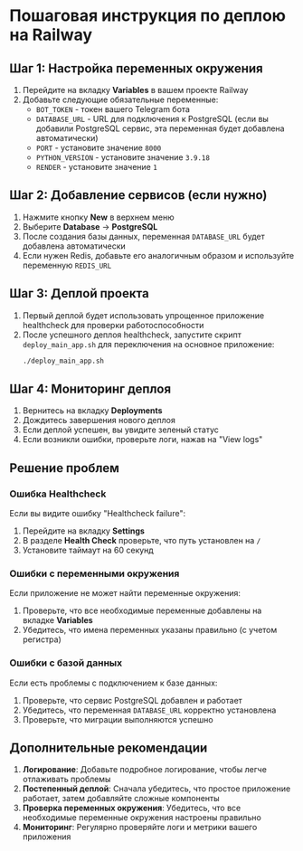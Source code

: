 # Пошаговая инструкция по деплою на Railway

## Шаг 1: Настройка переменных окружения

1. Перейдите на вкладку **Variables** в вашем проекте Railway
2. Добавьте следующие обязательные переменные:
   - `BOT_TOKEN` - токен вашего Telegram бота
   - `DATABASE_URL` - URL для подключения к PostgreSQL (если вы добавили PostgreSQL сервис, эта переменная будет добавлена автоматически)
   - `PORT` - установите значение `8000`
   - `PYTHON_VERSION` - установите значение `3.9.18`
   - `RENDER` - установите значение `1`

## Шаг 2: Добавление сервисов (если нужно)

1. Нажмите кнопку **New** в верхнем меню
2. Выберите **Database** → **PostgreSQL**
3. После создания базы данных, переменная `DATABASE_URL` будет добавлена автоматически
4. Если нужен Redis, добавьте его аналогичным образом и используйте переменную `REDIS_URL`

## Шаг 3: Деплой проекта

1. Первый деплой будет использовать упрощенное приложение healthcheck для проверки работоспособности
2. После успешного деплоя healthcheck, запустите скрипт `deploy_main_app.sh` для переключения на основное приложение:
   ```bash
   ./deploy_main_app.sh
   ```

## Шаг 4: Мониторинг деплоя

1. Вернитесь на вкладку **Deployments**
2. Дождитесь завершения нового деплоя
3. Если деплой успешен, вы увидите зеленый статус
4. Если возникли ошибки, проверьте логи, нажав на "View logs"

## Решение проблем

### Ошибка Healthcheck

Если вы видите ошибку "Healthcheck failure":

1. Перейдите на вкладку **Settings**
2. В разделе **Health Check** проверьте, что путь установлен на `/`
3. Установите таймаут на 60 секунд

### Ошибки с переменными окружения

Если приложение не может найти переменные окружения:

1. Проверьте, что все необходимые переменные добавлены на вкладке **Variables**
2. Убедитесь, что имена переменных указаны правильно (с учетом регистра)

### Ошибки с базой данных

Если есть проблемы с подключением к базе данных:

1. Проверьте, что сервис PostgreSQL добавлен и работает
2. Убедитесь, что переменная `DATABASE_URL` корректно установлена
3. Проверьте, что миграции выполняются успешно

## Дополнительные рекомендации

1. **Логирование**: Добавьте подробное логирование, чтобы легче отлаживать проблемы
2. **Постепенный деплой**: Сначала убедитесь, что простое приложение работает, затем добавляйте сложные компоненты
3. **Проверка переменных окружения**: Убедитесь, что все необходимые переменные окружения настроены правильно
4. **Мониторинг**: Регулярно проверяйте логи и метрики вашего приложения 